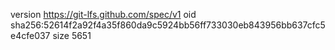 version https://git-lfs.github.com/spec/v1
oid sha256:52614f2a92f4a35f860da9c5924bb56ff733030eb843956bb637cfc5e4cfe037
size 5651
